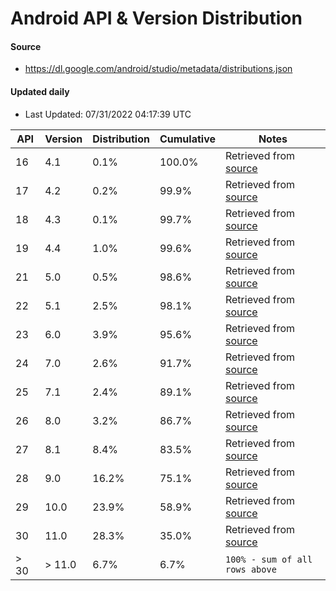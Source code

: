 # Android API & Version Distribution
#### Source
- https://dl.google.com/android/studio/metadata/distributions.json
#### Updated daily
- Last Updated: 07/31/2022 04:17:39 UTC

API | Version | Distribution | Cumulative | Notes |
| -- | ------ | ------------ | ---------- | ----- |
|16 | 4.1 | 0.1%| 100.0% | Retrieved from [source](#source)|
|17 | 4.2 | 0.2%| 99.9% | Retrieved from [source](#source)|
|18 | 4.3 | 0.1%| 99.7% | Retrieved from [source](#source)|
|19 | 4.4 | 1.0%| 99.6% | Retrieved from [source](#source)|
|21 | 5.0 | 0.5%| 98.6% | Retrieved from [source](#source)|
|22 | 5.1 | 2.5%| 98.1% | Retrieved from [source](#source)|
|23 | 6.0 | 3.9%| 95.6% | Retrieved from [source](#source)|
|24 | 7.0 | 2.6%| 91.7% | Retrieved from [source](#source)|
|25 | 7.1 | 2.4%| 89.1% | Retrieved from [source](#source)|
|26 | 8.0 | 3.2%| 86.7% | Retrieved from [source](#source)|
|27 | 8.1 | 8.4%| 83.5% | Retrieved from [source](#source)|
|28 | 9.0 | 16.2%| 75.1% | Retrieved from [source](#source)|
|29 | 10.0 | 23.9%| 58.9% | Retrieved from [source](#source)|
|30 | 11.0 | 28.3%| 35.0% | Retrieved from [source](#source)|
|> 30 | > 11.0 | 6.7%| 6.7% | `100% - sum of all rows above`|